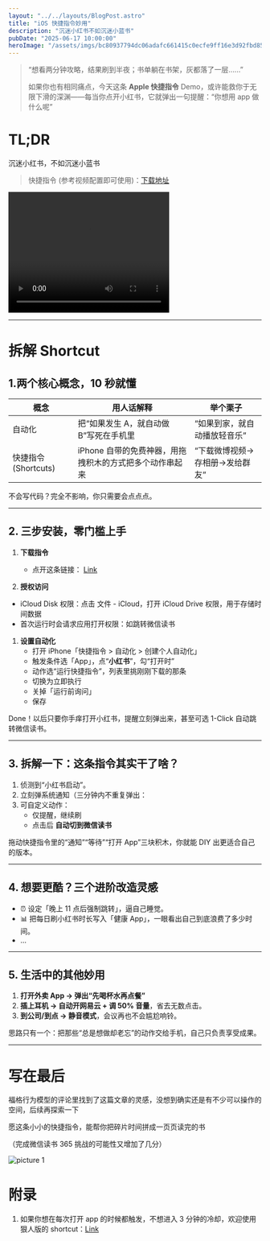 ```yaml
---
layout: "../../layouts/BlogPost.astro"
title: "iOS 快捷指令妙用"
description: "沉迷小红书不如沉迷小蓝书"
pubDate: "2025-06-17 10:00:00"
heroImage: "/assets/imgs/bc80937794dc06adafc661415c0ecfe9ff16e3d92fbd85cf32e7fb0d52d5b1e7.png"
---
```



> “想看两分钟攻略，结果刷到半夜；书单躺在书架，灰都落了一层……”  
>   
> 如果你也有相同痛点，今天这条 **Apple 快捷指令** Demo，或许能救你于无限下滑的深渊——每当你点开小红书，它就弹出一句提醒：“你想用 app 做什么呢”  


# TL;DR

沉迷小红书，不如沉迷小蓝书

> 快捷指令 (参考视频配置即可使用)：[下载地址](https://www.icloud.com/shortcuts/07827478789b4671b1778e009caae83b)

<video width="320" height="240" controls class="mx-auto">
  <source src="/assets/videos/shortcut.mp4" type="video/mp4">
</video>


---

# 拆解 Shortcut

## 1.两个核心概念，10 秒就懂

| 概念                 | 用人话解释                                              | 举个栗子                       |
| -------------------- | ------------------------------------------------------- | ------------------------------ |
| 自动化               | 把“如果发生 A，就自动做 B”写死在手机里                  | “如果到家，就自动播放轻音乐”   |
| 快捷指令 (Shortcuts) | iPhone 自带的免费神器，用拖拽积木的方式把多个动作串起来 | “下载微博视频→存相册→发给群友” |

不会写代码？完全不影响，你只需要会点点点。

---

## 2. 三步安装，零门槛上手

1. **下载指令**  
   - 点开这条链接：  [Link](https://www.icloud.com/shortcuts/07827478789b4671b1778e009caae83b)
       

2. **授权访问**
- iCloud Disk 权限：点击 文件 - iCloud，打开 iCloud Drive 权限，用于存储时间数据
- 首次运行时会请求应用打开权限：如跳转微信读书  

1. **设置自动化**  
   - 打开 iPhone「快捷指令 > 自动化 > 创建个人自动化」
   - 触发条件选「App」，点“**小红书**”，勾“打开时”
   - 动作选“运行快捷指令”，列表里挑刚刚下载的那条 
   - 切换为立即执行
   - 关掉「运行前询问」
   - 保存

Done！以后只要你手痒打开小红书，提醒立刻弹出来，甚至可选 1-Click 自动跳转微信读书。

---

## 3. 拆解一下：这条指令其实干了啥？

1. 侦测到“小红书启动”。
2. 立刻弹系统通知（三分钟内不重复弹出：  
3. 可自定义动作：  
   - 仅提醒，继续刷
   - 点击后 **自动切到微信读书**  

拖动快捷指令里的“通知”“等待”“打开 App”三块积木，你就能 DIY 出更适合自己的版本。

---

## 4. 想要更酷？三个进阶改造灵感

* ⏰ 设定「晚上 11 点后强制跳转」，逼自己睡觉。  
* 📊 把每日刷小红书时长写入「健康 App」，一眼看出自己到底浪费了多少时间。  
* ...

---

## 5. 生活中的其他妙用

1. **打开外卖 App → 弹出“先喝杯水再点餐”**
2. **插上耳机 → 自动开网易云 + 调 50% 音量**，省去无数点击。  
3. **到公司/到点 → 静音模式**，会议再也不会尴尬响铃。  

思路只有一个：把那些“总是想做却老忘”的动作交给手机，自己只负责享受成果。

---

# 写在最后

福格行为模型的评论里找到了这篇文章的灵感，没想到确实还是有不少可以操作的空间，后续再探索一下

愿这条小小的快捷指令，能帮你把碎片时间拼成一页页读完的书

（完成微信读书 365 挑战的可能性又增加了几分）


![picture 1](/assets/imgs/3b73d12db2ed1835600e0f35031e8baacaa88d89ed339ec727f557149e943000.png)  

# 附录

1. 如果你想在每次打开 app 的时候都触发，不想进入 3 分钟的冷却，欢迎使用狠人版的 shortcut：[Link](https://www.icloud.com/shortcuts/3d1afafa9c8d42369a88d37600831f02)